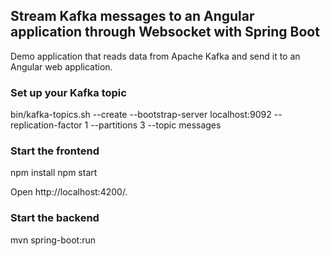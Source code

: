 ## Stream Kafka messages to an Angular application through Websocket with Spring Boot
Demo application that reads data from Apache Kafka and send it to an Angular web application.

### Set up your Kafka topic

bin/kafka-topics.sh --create --bootstrap-server localhost:9092 --replication-factor 1 --partitions 3 --topic messages

### Start the frontend

npm install
npm start

Open http://localhost:4200/.

### Start the backend

mvn spring-boot:run


